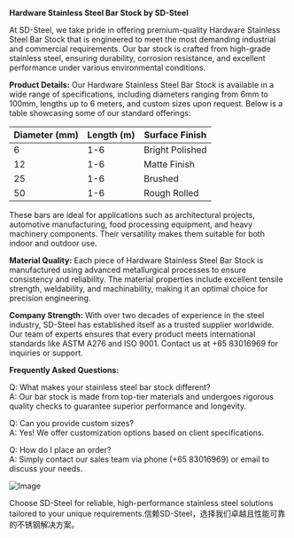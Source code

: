 **Hardware Stainless Steel Bar Stock by SD-Steel**

At SD-Steel, we take pride in offering premium-quality Hardware Stainless Steel Bar Stock that is engineered to meet the most demanding industrial and commercial requirements. Our bar stock is crafted from high-grade stainless steel, ensuring durability, corrosion resistance, and excellent performance under various environmental conditions.

**Product Details:**
Our Hardware Stainless Steel Bar Stock is available in a wide range of specifications, including diameters ranging from 6mm to 100mm, lengths up to 6 meters, and custom sizes upon request. Below is a table showcasing some of our standard offerings:

| Diameter (mm) | Length (m) | Surface Finish |
|---------------|------------|----------------|
| 6             | 1-6        | Bright Polished|
| 12            | 1-6        | Matte Finish   |
| 25            | 1-6        | Brushed        |
| 50            | 1-6        | Rough Rolled  |

These bars are ideal for applications such as architectural projects, automotive manufacturing, food processing equipment, and heavy machinery components. Their versatility makes them suitable for both indoor and outdoor use.

**Material Quality:**
Each piece of Hardware Stainless Steel Bar Stock is manufactured using advanced metallurgical processes to ensure consistency and reliability. The material properties include excellent tensile strength, weldability, and machinability, making it an optimal choice for precision engineering.

**Company Strength:**
With over two decades of experience in the steel industry, SD-Steel has established itself as a trusted supplier worldwide. Our team of experts ensures that every product meets international standards like ASTM A276 and ISO 9001. Contact us at +65 83016969 for inquiries or support.

**Frequently Asked Questions:**

Q: What makes your stainless steel bar stock different?  
A: Our bar stock is made from top-tier materials and undergoes rigorous quality checks to guarantee superior performance and longevity.

Q: Can you provide custom sizes?  
A: Yes! We offer customization options based on client specifications.

Q: How do I place an order?  
A: Simply contact our sales team via phone (+65 83016969) or email to discuss your needs.

![Image](https://github.com/user-attachments/assets/2567258e-e124-4816-932d-1809bd27ef0b)

Choose SD-Steel for reliable, high-performance stainless steel solutions tailored to your unique requirements.信赖SD-Steel，选择我们卓越且性能可靠的不锈钢解决方案。